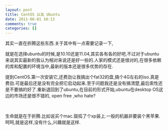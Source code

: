 ```yaml
---
layout: post
title: CentOS 以及 Ubuntu
date: 2011-06-01 10:13
comments: true
categories: []
---
```

其实一直在折腾这些东西.关于其中有一点需要记录一下,

就是在选择ubuntu的时候,是10.10还是11.04,其实各有各的好吧,不过对于ubuntu来说其实最新的我认为相对来说还是好一些的.人家的模式还是很对的,在很多依赖的库和配置的环境当中,最新的版本还是很多优势的存在.

提到CentOS.第一次安装它,还费劲让我搞出个fat32的盘,搞个4G左右的iso.真是费劲.可是最后还是没有完全把它启动起来.至于问题我还是没有搞清楚,最后索性还是不要搞的好了.重新退回到了ubuntu,在目前的形式开始,ubuntu在desktop OS这边的市场还是很不错的, open free ,who hate?

&nbsp;

生命就是在于折腾.比如说买个mac.鼓捣了个xp装上.一般的机器非要装个黑苹果.呵呵,就是这样,没有什么,兴趣就是这样.
